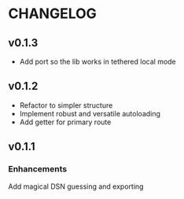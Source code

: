 # CHANGELOG

## v0.1.3

* Add port so the lib works in tethered local mode

## v0.1.2

* Refactor to simpler structure
* Implement robust and versatile autoloading
* Add getter for primary route

## v0.1.1 

### Enhancements
Add magical DSN guessing and exporting